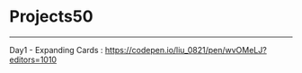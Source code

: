 # Projects50
--------------

Day1 - Expanding Cards : https://codepen.io/liu_0821/pen/wvOMeLJ?editors=1010
